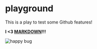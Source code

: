 playground
==========

This is a play to test some Github features!

**I <3 [MARKDOWN][markdown cheatsheet]!!!**

![happy bug][]


[markdown cheatsheet]: https://github.com/adam-p/markdown-here/wiki/Markdown-Cheatsheet#wiki-links
[happy bug]: http://fc01.deviantart.net/fs71/f/2010/224/f/7/the_happy_bug_by_reaperofsorrow.jpg "...is happy."
